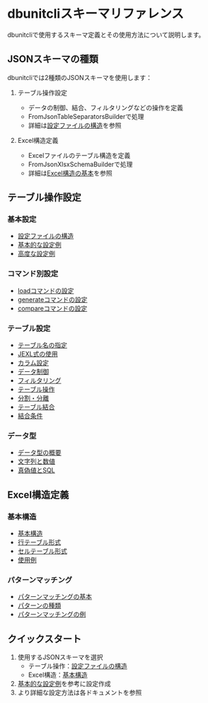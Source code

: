 # dbunitcliスキーマリファレンス

dbunitcliで使用するスキーマ定義とその使用方法について説明します。

## JSONスキーマの種類

dbunitcliでは2種類のJSONスキーマを使用します：

1. テーブル操作設定
   - データの制御、結合、フィルタリングなどの操作を定義
   - FromJsonTableSeparatorsBuilderで処理
   - 詳細は[設定ファイルの構造](settings/01-structure.md)を参照

2. Excel構造定義
   - Excelファイルのテーブル構造を定義
   - FromJsonXlsxSchemaBuilderで処理
   - 詳細は[Excel構造の基本](excel/02-structure.md)を参照

## テーブル操作設定

### 基本設定
- [設定ファイルの構造](settings/01-structure.md)
- [基本的な設定例](settings/02-examples.md)
- [高度な設定例](settings/03-advanced-examples.md)

### コマンド別設定
- [loadコマンドの設定](settings/command/01-load.md)
- [generateコマンドの設定](settings/command/02-generate.md)
- [compareコマンドの設定](settings/command/03-compare.md)

### テーブル設定
- [テーブル名の指定](settings/tables/01-table-names.md)
- [JEXL式の使用](settings/tables/02-jexl-expressions.md)
- [カラム設定](settings/tables/03-column-settings.md)
- [データ制御](settings/tables/04-data-control.md)
- [フィルタリング](settings/tables/05-filtering.md)
- [テーブル操作](settings/tables/06-operations.md)
- [分割・分離](settings/tables/07-split-separate.md)
- [テーブル結合](settings/tables/08-table-join.md)
- [結合条件](settings/tables/09-join-conditions.md)

### データ型
- [データ型の概要](settings/tables/types/01-data-types.md)
- [文字列と数値](settings/tables/types/02-string-number.md)
- [真偽値とSQL](settings/tables/types/03-boolean-sql.md)

## Excel構造定義

### 基本構造
- [基本構造](excel/02-structure.md)
- [行テーブル形式](excel/03-rows.md)
- [セルテーブル形式](excel/04-cells.md)
- [使用例](excel/05-examples.md)

### パターンマッチング
- [パターンマッチングの基本](excel/06-pattern-matching.md)
- [パターンの種類](excel/07-pattern-types.md)
- [パターンマッチングの例](excel/08-pattern-examples.md)

## クイックスタート

1. 使用するJSONスキーマを選択
   - テーブル操作：[設定ファイルの構造](settings/01-structure.md)
   - Excel構造：[基本構造](excel/02-structure.md)
2. [基本的な設定例](settings/02-examples.md)を参考に設定作成
3. より詳細な設定方法は各ドキュメントを参照